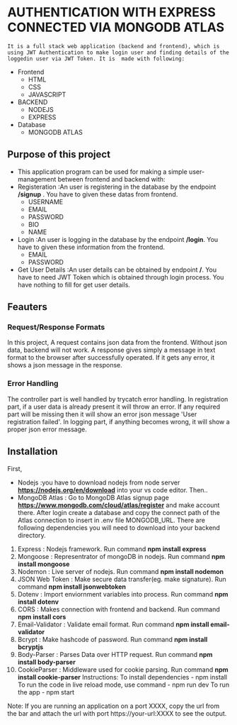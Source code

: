 
# AUTHENTICATION WITH EXPRESS CONNECTED VIA MONGODB ATLAS
    It is a full stack web application (backend and frontend), which is using JWT Authentication to make login user and finding details of the loggedin user via JWT Token. It is  made with following:
- Frontend
  - HTML
  - CSS
  - JAVASCRIPT
- BACKEND
  - NODEJS
  - EXPRESS
- Database
  - MONGODB ATLAS
## Purpose of this project
- This application program can be used for making a simple user-management between frontend and backend with:
 - Registeration
   :An user is registering in the database by the endpoint **/signup** . You have to given these datas from frontend.
   - USERNAME
   - EMAIL
   - PASSWORD
   - BIO
   - NAME
 - Login
    :An user is logging in the database by the endpoint **/login**. You have to given these information from the frontend.
    - EMAIL
    - PASSWORD
 - Get User Details
    :An user details can be obtained by endpoint **/**. You have to need JWT Token which is obtained through login process.
     You have nothing to fill for get user details.

## Feauters
 ### Request/Response Formats
 In this project, A request contains json data from the frontend. Without json data, backend will not work.
 A response gives simply a message in text format to the browser after successfully operated. If it gets any error, it shows a json message in the response.
 ### Error Handling
  The controller part is well handled by trycatch error handling. In registration part, if a user data is already present it will throw an error. If any required part will be missing then it will show an error json message 'User registration failed'.
  In logging part, if anything becomes wrong, it will show a proper json error message.
## Installation
  First, 
  - Nodejs :you have to download nodejs from node server **https://nodejs.org/en/download** into your vs code editor.
  Then..
  - MongoDB Atlas : Go to MongoDB Atlas signup page **https://www.mongodb.com/cloud/atlas/register** and make account 
    there. After login create a database and copy the connect path  of the Atlas connection to insert in .env file MONGODB_URL.
  There are following dependencies you will need to download into your backend directory.
  1. Express : Nodejs framework. Run command **npm install express**
  2. Mongoose : Representrator of mongoDB in nodejs. Run command **npm install mongoose**
  3. Nodemon : Live server of nodejs. Run command **npm install nodemon**
  4. JSON Web Token : Make secure data transfer(eg. make signature). Run command **npm install jsonwebtoken**
  5. Dotenv : Import enviornment variables into process. Run command **npm install dotenv**
  6. CORS : Makes connection with frontend and backend. Run command **npm install cors**
  7. Email-Validator : Validate email format. Run command **npm install email-validator**
  8. Bcrypt : Make hashcode of password. Run command **npm install bcryptjs**
  9. Body-Parser : Parses Data over HTTP request. Run command **npm install body-parser**
  10. CookieParser : Middleware used for cookie parsing. Run command **npm install cookie-parser**
Instructions:
    To install dependencies - npm install
    To run the code in live reload mode, use command - npm run dev
    To run the app - npm start

Note: If you are running an application on a port XXXX, copy the url from the bar  and attach the url with port https://your-url:XXXX to see the output.
